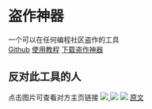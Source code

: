# 盗作神器
一个可以在任何编程社区盗作的工具  
[Github](https://github.com/431658/scratch-project-downloader)
[使用教程](https://kdocs.cn/l/ciSQezkWQRic)
[下载盗作神器](/user.js)
## 反对此工具的人
点击图片可查看对方主页链接
[![](https://github.com/user-attachments/assets/45ea90d0-3392-4cdd-906a-5d3ecc16b649) ![](https://github.com/user-attachments/assets/a62529d6-6a3d-4e50-a23e-08d27e1f443f)](https://www.ccw.site/student/67d536733778fc282d63308e)
[![](https://github.com/user-attachments/assets/a71e7012-fb3b-4f24-8f7f-6e3e93062ecf)](https://www.ccw.site/student/6788a5c73778fc282d624110)
[原文](https://learn.ccw.site/article/98607310-5255-4f2a-ac12-29faacd5deaf)
